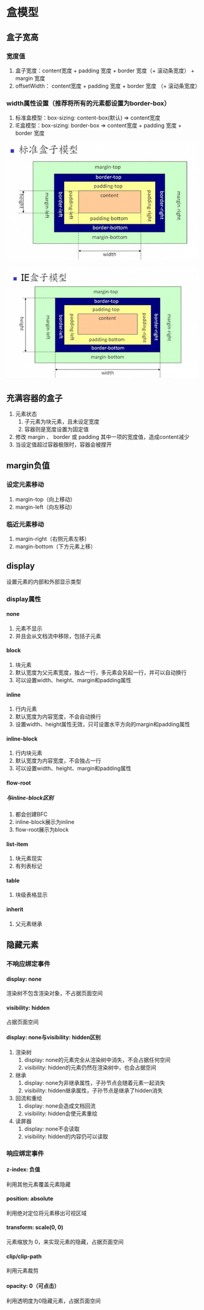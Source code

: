 # 盒模型

## 盒子宽高

### 宽度值

1. 盒子宽度：content宽度 + padding 宽度 + border 宽度（+ 滚动条宽度） + margin 宽度
2. offsetWidth： content宽度 + padding 宽度 + border 宽度 （+ 滚动条宽度）

### width属性设置（推荐将所有的元素都设置为border-box）

1. 标准盒模型：box-sizing: content-box(默认) => content宽度
2. IE盒模型：box-sizing: border-box => content宽度 + padding 宽度 + border 宽度

![标准盒模型](assets/04-标准盒模型.png)

![IE盒模型](assets/04-IE盒模型.png)

## 充满容器的盒子

1. 元素状态
   1. 子元素为块元素，且未设定宽度
   2. 容器则是宽度设置为固定值
2. 修改 margin 、 border 或 padding 其中一项的宽度值，造成content减少
3. 当设定值超过容器极限时，容器会被撑开

## margin负值

### 设定元素移动

1. margin-top（向上移动）
2. margin-left（向左移动）

### 临近元素移动

1. margin-right（右侧元素左移）
2. margin-bottom（下方元素上移）

## display

设置元素的内部和外部显示类型

### display属性

#### none

1. 元素不显示
2. 并且会从文档流中移除，包括子元素

#### block

1. 块元素
2. 默认宽度为父元素宽度，独占一行，多元素会另起一行，并可以自动换行
3. 可以设置width、height、margin和padding属性

#### inline

1. 行内元素
2. 默认宽度为内容宽度，不会自动换行
3. 设置width、height属性无效，只可设置水平方向的margin和padding属性

#### inline-block

1. 行内块元素
2. 默认宽度为内容宽度，不会独占一行
3. 可以设置width、height、margin和padding属性

#### flow-root

##### 与inline-block区别

1. 都会创建BFC
2. inline-block展示为inline
3. flow-root展示为block

#### list-item

1. 块元素现实
2. 有列表标记

#### table

1. 块级表格显示

#### inherit

1. 父元素继承

## 隐藏元素

### 不响应绑定事件

#### display: none

渲染树不包含渲染对象，不占据页面空间

#### visibility: hidden

占据页面空间

#### display: none与visibility: hidden区别

1. 渲染树
   1. display: none的元素完全从渲染树中消失，不会占据任何空间
   2. visibility: hidden的元素仍然在渲染树中，也会占据空间
2. 继承
   1. display: none为非继承属性，子孙节点会随着元素一起消失
   2. visibility: hidden继承属性，子孙节点是继承了hidden消失
3. 回流和重绘
   1. display: none会造成文档回流
   2. visibility: hidden会使元素重绘
4. 读屏器
   1. display: none不会读取
   2. visibility: hidden的内容仍可以读取

### 响应绑定事件

#### z-index: 负值

利用其他元素覆盖元素隐藏

#### position: absolute

利用绝对定位将元素移出可视区域

#### transform: scale(0, 0)

元素缩放为 0，来实现元素的隐藏，占据页面空间

#### clip/clip-path

利用元素裁剪

#### opacity: 0（可点击）

利用透明度为0隐藏元素，占据页面空间
